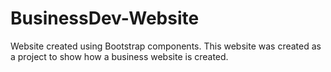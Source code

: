 # BusinessDev-Website
Website created using Bootstrap components. This website was created as a project to show how a business website is created.
